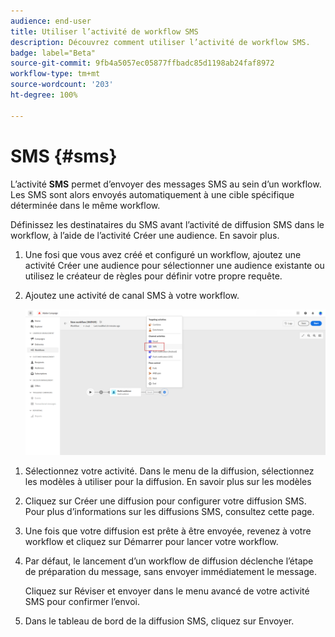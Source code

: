 ```yaml
---
audience: end-user
title: Utiliser l’activité de workflow SMS
description: Découvrez comment utiliser l’activité de workflow SMS.
badge: label="Beta"
source-git-commit: 9fb4a5057ec05877ffbadc85d1198ab24faf8972
workflow-type: tm+mt
source-wordcount: '203'
ht-degree: 100%

---
```



# SMS {#sms}

L’activité **SMS** permet d’envoyer des messages SMS au sein d’un workflow. Les SMS sont alors envoyés automatiquement à une cible spécifique déterminée dans le même workflow.

Définissez les destinataires du SMS avant l’activité de diffusion SMS dans le workflow, à l’aide de l’activité Créer une audience. En savoir plus.

1. Une fosi que vous avez créé et configuré un workflow, ajoutez une activité Créer une audience pour sélectionner une audience existante ou utilisez le créateur de règles pour définir votre propre requête.

1. Ajoutez une activité de canal SMS à votre workflow.

   ![](../assets/activity-sms-1.png)
<!--
1. Select the Type of delivery:

    * Single delivery: Choose this option if you want the SMS to be sent only once. You have the flexibility to choose whether or not to include an outbound transition from this activity.

    * Recurring delivery: Choose this option if you want the SMS to be sent multiple times based on a defined frequency. The frequency can be configured using a Scheduler activity, allowing you to schedule the SMS to be sent at regular intervals.
-->

1. Sélectionnez votre activité. Dans le menu de la diffusion, sélectionnez les modèles à utiliser pour la diffusion. En savoir plus sur les modèles

1. Cliquez sur Créer une diffusion pour configurer votre diffusion SMS. Pour plus d’informations sur les diffusions SMS, consultez cette page.

1. Une fois que votre diffusion est prête à être envoyée, revenez à votre workflow et cliquez sur Démarrer pour lancer votre workflow.

1. Par défaut, le lancement d’un workflow de diffusion déclenche l’étape de préparation du message, sans envoyer immédiatement le message.

   Cliquez sur Réviser et envoyer dans le menu avancé de votre activité SMS pour confirmer l’envoi.

1. Dans le tableau de bord de la diffusion SMS, cliquez sur Envoyer.
